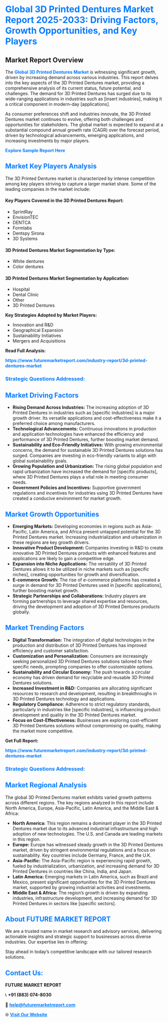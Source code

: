 <h1 style="color: #007BFF;">Global 3D Printed Dentures Market Report 2025-2033: Driving Factors, Growth Opportunities, and Key Players</h1>

<section id="overview">
<h2>Market Report Overview</h2>
<p>The <a href="https://www.futuremarketreport.com/industry-report/3d-printed-dentures-market" style="color: #007BFF; text-decoration: none;"><strong>Global 3D Printed Dentures Market</strong></a> is witnessing significant growth, driven by increasing demand across various industries. This report delves into the key aspects of the 3D Printed Dentures market, providing a comprehensive analysis of its current status, future potential, and challenges. The demand for 3D Printed Dentures has surged due to its wide-ranging applications in industries such as [insert industries], making it a critical component in modern-day [applications].</p>
<p>As consumer preferences shift and industries innovate, the 3D Printed Dentures market continues to evolve, offering both challenges and opportunities for stakeholders. The global market is expected to expand at a substantial compound annual growth rate (CAGR) over the forecast period, driven by technological advancements, emerging applications, and increasing investments by major players.</p>
</section>

<section id="overview">
<p><a href="https://www.futuremarketreport.com/request-sample/reportId=112786" style="color: #007BFF; text-decoration: none;"><strong>Explore Sample Report Here</strong></a></p>
</section>

<section id="key-players">
<h2 style="color: #007BFF;">Market Key Players Analysis</h2>
<p>The 3D Printed Dentures market is characterized by intense competition among key players striving to capture a larger market share. Some of the leading companies in the market include:</p>
<h4>Key Players Covered in the 3D Printed Dentures Report:</h4>
<ul><li>SprintRay</li><li>EnvisionTEC</li><li>DENTCA</li><li>Formlabs</li><li>Dentspy Sirona</li><li>3D Systems</li></ul>
<h4>3D Printed Dentures Market Segmentation by Type:</h4>
<ul><li>White dentures</li><li>Color dentures</li></ul>

<h4>3D Printed Dentures Market Segmentation by Application:</h4>
<ul><li>Hospital</li><li>Dental Clinic</li><li>Other</li><li>3D Printed Dentures</li></ul>
<p><strong>Key Strategies Adopted by Market Players:</strong></p>
<ul>
<li>Innovation and R&D</li>
<li>Geographical Expansion</li>
<li>Sustainability Initiatives</li>
<li>Mergers and Acquisitions</li>
</ul>
</section>

<section>
<p><strong>Read Full Analysis: </strong></p><a href="https://www.futuremarketreport.com/industry-report/3d-printed-dentures-market" style="color: #007BFF; text-decoration: none;"><strong>https://www.futuremarketreport.com/industry-report/3d-printed-dentures-market</strong></a>
<h3 style="color: #007BFF;">Strategic Questions Addressed:</h3>
</section>

<section id="driving-factors">
<h2 style="color: #007BFF;">Market Driving Factors</h2>
<ul>
<li><strong>Rising Demand Across Industries:</strong> The increasing adoption of 3D Printed Dentures in industries such as [specific industries] is a major growth driver. Its versatile applications and cost-effectiveness make it a preferred choice among manufacturers.</li>
<li><strong>Technological Advancements:</strong> Continuous innovations in production and application technologies have enhanced the efficiency and performance of 3D Printed Dentures, further boosting market demand.</li>
<li><strong>Sustainability and Eco-Friendly Initiatives:</strong> With growing environmental concerns, the demand for sustainable 3D Printed Dentures solutions has surged. Companies are investing in eco-friendly variants to align with global sustainability goals.</li>
<li><strong>Growing Population and Urbanization:</strong> The rising global population and rapid urbanization have increased the demand for [specific products], where 3D Printed Dentures plays a vital role in meeting consumer needs.</li>
<li><strong>Government Policies and Incentives:</strong> Supportive government regulations and incentives for industries using 3D Printed Dentures have created a conducive environment for market growth.</li>
</ul>
</section>

<section id="growth-opportunities">
<h2 style="color: #007BFF;">Market Growth Opportunities</h2>
<ul>
<li><strong>Emerging Markets:</strong> Developing economies in regions such as Asia-Pacific, Latin America, and Africa present untapped potential for the 3D Printed Dentures market. Increasing industrialization and urbanization in these regions are key growth drivers.</li>
<li><strong>Innovative Product Development:</strong> Companies investing in R&D to create innovative 3D Printed Dentures products with enhanced features and applications are likely to gain a competitive edge.</li>
<li><strong>Expansion into Niche Applications:</strong> The versatility of 3D Printed Dentures allows it to be utilized in niche markets such as [specific niches], creating opportunities for growth and diversification.</li>
<li><strong>E-commerce Growth:</strong> The rise of e-commerce platforms has created a surge in demand for 3D Printed Dentures used in [specific applications], further boosting market growth.</li>
<li><strong>Strategic Partnerships and Collaborations:</strong> Industry players are forming partnerships to leverage shared expertise and resources, driving the development and adoption of 3D Printed Dentures products globally.</li>
</ul>
</section>

<section id="trending-factors">
<h2 style="color: #007BFF;">Market Trending Factors</h2>
<ul>
<li><strong>Digital Transformation:</strong> The integration of digital technologies in the production and distribution of 3D Printed Dentures has improved efficiency and customer satisfaction.</li>
<li><strong>Customization and Personalization:</strong> Consumers are increasingly seeking personalized 3D Printed Dentures solutions tailored to their specific needs, prompting companies to offer customizable options.</li>
<li><strong>Sustainability and Circular Economy:</strong> The push towards a circular economy has driven demand for recyclable and reusable 3D Printed Dentures solutions.</li>
<li><strong>Increased Investment in R&D:</strong> Companies are allocating significant resources to research and development, resulting in breakthroughs in 3D Printed Dentures technology and applications.</li>
<li><strong>Regulatory Compliance:</strong> Adherence to strict regulatory standards, particularly in industries like [specific industries], is influencing product development and quality in the 3D Printed Dentures market.</li>
<li><strong>Focus on Cost-Effectiveness:</strong> Businesses are exploring cost-efficient 3D Printed Dentures solutions without compromising on quality, making the market more competitive.</li>
</ul>
</section>

<section>
<p><strong>Get Full Report: </strong></p><a href="https://www.futuremarketreport.com/industry-report/3d-printed-dentures-market" style="color: #007BFF; text-decoration: none;"><strong>https://www.futuremarketreport.com/industry-report/3d-printed-dentures-market</strong></a>
<h3 style="color: #007BFF;">Strategic Questions Addressed:</h3>
</section>


<section id="regional-analysis">
<h2 style="color: #007BFF;">Market Regional Analysis</h2>
<p>The global 3D Printed Dentures market exhibits varied growth patterns across different regions. The key regions analyzed in this report include North America, Europe, Asia-Pacific, Latin America, and the Middle East & Africa:</p>
<ul>
<li><strong>North America:</strong> This region remains a dominant player in the 3D Printed Dentures market due to its advanced industrial infrastructure and high adoption of new technologies. The U.S. and Canada are leading markets in this region.</li>
<li><strong>Europe:</strong> Europe has witnessed steady growth in the 3D Printed Dentures market, driven by stringent environmental regulations and a focus on sustainability. Key countries include Germany, France, and the U.K.</li>
<li><strong>Asia-Pacific:</strong> The Asia-Pacific region is experiencing rapid growth, fueled by industrialization, urbanization, and increasing demand for 3D Printed Dentures in countries like China, India, and Japan.</li>
<li><strong>Latin America:</strong> Emerging markets in Latin America, such as Brazil and Mexico, present significant opportunities for the 3D Printed Dentures market, supported by growing industrial activities and investments.</li>
<li><strong>Middle East & Africa:</strong> The region’s growth is driven by expanding industries, infrastructure development, and increasing demand for 3D Printed Dentures in sectors like [specific sectors].</li>
</ul>
</section>

<footer>
<h2 style="color: #007BFF;">About FUTURE MARKET REPORT</h2>
<p>We are a trusted name in market research and advisory services, delivering actionable insights and strategic support to businesses across diverse industries. Our expertise lies in offering:</p>

<p>Stay ahead in today’s competitive landscape with our tailored research solutions.</p>

<h2 style="color: #007BFF;">Contact Us:</h2>
<p><strong>FUTURE MARKET REPORT</strong></p>
<p>📞 <strong>+91 (883) 074-8030</strong></p>
<p>📧 <strong><a href="mailto:help@futuremarketreport.com" style="color: #007BFF;">help@futuremarketreport.com</a></strong></p>
<p>🌐 <strong><a href="https://www.futuremarketreport.com/" style="color: #007BFF;">Visit Our Website</a></strong></p>
</footer>